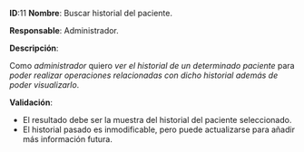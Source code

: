 **ID**:11 **Nombre**: Buscar historial del paciente.

**Responsable**: Administrador.

**Descripción**:

Como *administrador* quiero *ver el historial de un determinado paciente* para *poder realizar operaciones relacionadas con dicho historial además de poder visualizarlo*.

**Validación**:

* El resultado debe ser la muestra del historial del paciente seleccionado.
* El historial pasado es inmodificable, pero puede actualizarse para añadir más información futura.
